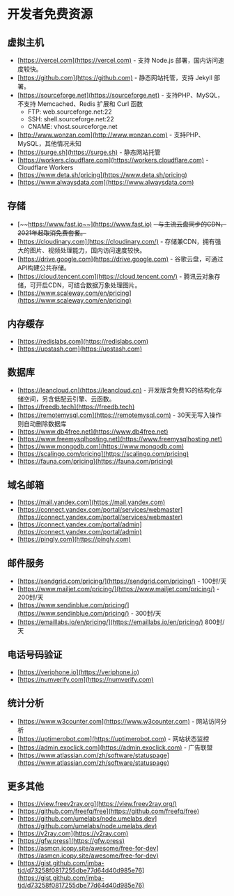 # 开发者免费资源

## 虚拟主机

* [https://vercel.com](https://vercel.com) - 支持 Node.js 部署，国内访问速度较快。
* [https://github.com](https://github.com) - 静态网站托管，支持 Jekyll 部署。
* [https://sourceforge.net](https://sourceforge.net) - 支持PHP、MySQL，不支持 Memcached、Redis 扩展和 Curl 函数
  * FTP: web.sourceforge.net:22
  * SSH: shell.sourceforge.net:22
  * CNAME: vhost.sourceforge.net
* [http://www.wonzan.com](http://www.wonzan.com) - 支持PHP、MySQL，其他情况未知
* [https://surge.sh](https://surge.sh) - 静态网站托管
* [https://workers.cloudflare.com](https://workers.cloudflare.com) - Cloudflare Workers
* [https://www.deta.sh/pricing](https://www.deta.sh/pricing)
* [https://www.alwaysdata.com](https://www.alwaysdata.com)

## 存储

* [~~https://www.fast.io~~](https://www.fast.io) ~~- 与主流云盘同步的CDN，2021年起取消免费套餐。~~
* [https://cloudinary.com](https://cloudinary.com/) - 存储兼CDN，拥有强大的图片、视频处理能力，国内访问速度较快。
* [https://drive.google.com](https://drive.google.com) - 谷歌云盘，可通过API构建公共存储。
* [https://cloud.tencent.com](https://cloud.tencent.com/) - 腾讯云对象存储，可开启CDN，可结合数据万象处理图片。
* [https://www.scaleway.com/en/pricing](https://www.scaleway.com/en/pricing)

## 内存缓存

* [https://redislabs.com](https://redislabs.com)
* [https://upstash.com](https://upstash.com)

## 数据库

* [https://leancloud.cn](https://leancloud.cn) - 开发版含免费1G的结构化存储空间，另含低配云引擎、云函数。
* [https://freedb.tech](https://freedb.tech)
* [https://remotemysql.com](https://remotemysql.com) - 30天无写入操作则自动删除数据库
* [https://www.db4free.net](https://www.db4free.net)
* [https://www.freemysqlhosting.net](https://www.freemysqlhosting.net)
* [https://www.mongodb.com](https://www.mongodb.com)
* [https://scalingo.com/pricing](https://scalingo.com/pricing) 
* [https://fauna.com/pricing](https://fauna.com/pricing)

## 域名邮箱

* [https://mail.yandex.com](https://mail.yandex.com)
* [https://connect.yandex.com/portal/services/webmaster](https://connect.yandex.com/portal/services/webmaster)
* [https://connect.yandex.com/portal/admin](https://connect.yandex.com/portal/admin)
* [https://pingly.com](https://pingly.com)

## 邮件服务

* [https://sendgrid.com/pricing/](https://sendgrid.com/pricing/) - 100封/天
* [https://www.mailjet.com/pricing/](https://www.mailjet.com/pricing/) - 200封/天
* [https://www.sendinblue.com/pricing/](https://www.sendinblue.com/pricing/) - 300封/天
* [https://emaillabs.io/en/pricing/](https://emaillabs.io/en/pricing/) 800封/天

## 电话号码验证

* [https://veriphone.io](https://veriphone.io)
* [https://numverify.com](https://numverify.com)

## 统计分析

* [https://www.w3counter.com](https://www.w3counter.com) - 网站访问分析
* [https://uptimerobot.com](https://uptimerobot.com) - 网站状态监控
* [https://admin.exoclick.com](https://admin.exoclick.com) - 广告联盟
* [https://www.atlassian.com/zh/software/statuspage](https://www.atlassian.com/zh/software/statuspage)

## 更多其他

* [https://view.freev2ray.org](https://view.freev2ray.org/)
* [https://github.com/freefq/free](https://github.com/freefq/free)
* [https://github.com/umelabs/node.umelabs.dev](https://github.com/umelabs/node.umelabs.dev)
* [https://v2ray.com](https://v2ray.com)
* [https://gfw.press](https://gfw.press)
* [https://asmcn.icopy.site/awesome/free-for-dev](https://asmcn.icopy.site/awesome/free-for-dev)
* [https://gist.github.com/imba-tjd/d73258f0817255dbe77d64d40d985e76](https://gist.github.com/imba-tjd/d73258f0817255dbe77d64d40d985e76)

